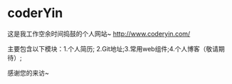 # coderYin
这是我工作空余时间捣鼓的个人网站~ http://www.coderyin.com/ 

主要包含以下模块：1.个人简历; 2.Git地址;3.常用web组件;4.个人博客（敬请期待）;

感谢您的来访~
